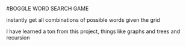 #BOGGLE WORD SEARCH GAME

instantly get all combinations of possible words given the grid

I have learned a ton from this project, things like graphs and trees and recursion
